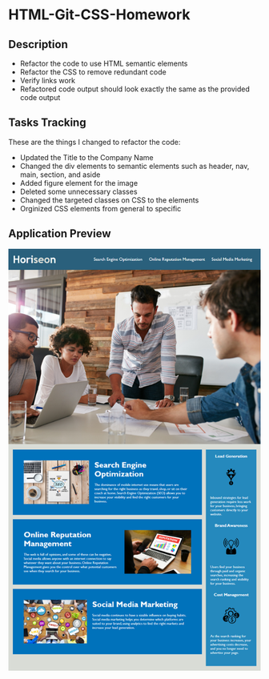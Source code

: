 # HTML-Git-CSS-Homework

## Description
* Refactor the code to use HTML semantic elements
* Refactor the CSS to remove redundant code
* Verify links work
* Refactored code output should look exactly the same as the provided code output

## Tasks Tracking
These are the things I changed to refactor the code:

* Updated the Title to the Company Name
* Changed the div elements to semantic elements such as header, nav, main, section, and aside
* Added figure element for the image
* Deleted some unnecessary classes
* Changed the targeted classes on CSS to the elements
* Orginized CSS elements from general to specific

## Application Preview
![alt text](./assets/01-html-css-git-homework-demo.png)